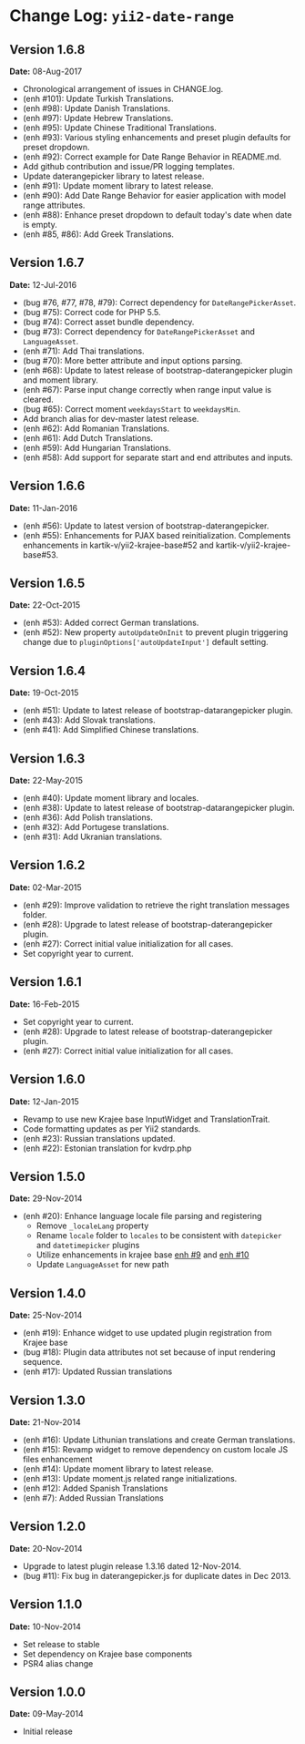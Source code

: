 Change Log: `yii2-date-range`
=============================

## Version 1.6.8

**Date:** 08-Aug-2017

- Chronological arrangement of issues in CHANGE.log.
- (enh #101): Update Turkish Translations.
- (enh #98): Update Danish Translations.
- (enh #97): Update Hebrew Translations.
- (enh #95): Update Chinese Traditional Translations.
- (enh #93): Various styling enhancements and preset plugin defaults for preset dropdown.
- (enh #92): Correct example for Date Range Behavior in README.md.
- Add github contribution and issue/PR logging templates.
- Update daterangepicker library to latest release.
- (enh #91): Update moment library to latest release.
- (enh #90): Add Date Range Behavior for easier application with model range attributes.
- (enh #88): Enhance preset dropdown to default today's date when date is empty.
- (enh #85, #86): Add Greek Translations.

## Version 1.6.7

**Date:** 12-Jul-2016

- (bug #76, #77, #78, #79): Correct dependency for `DateRangePickerAsset`.
- (bug #75): Correct code for PHP 5.5.
- (bug #74): Correct asset bundle dependency.
- (bug #73): Correct dependency for `DateRangePickerAsset` and `LanguageAsset`.
- (enh #71): Add Thai translations.
- (bug #70): More better attribute and input options parsing.
- (enh #68): Update to latest release of bootstrap-daterangepicker plugin and moment library.
- (enh #67): Parse input change correctly when range input value is cleared.
- (bug #65): Correct moment `weekdaysStart` to `weekdaysMin`.
- Add branch alias for dev-master latest release.
- (enh #62): Add Romanian Translations.
- (enh #61): Add Dutch Translations.
- (enh #59): Add Hungarian Translations.
- (enh #58): Add support for separate start and end attributes and inputs.

## Version 1.6.6

**Date:** 11-Jan-2016

- (enh #56): Update to latest version of bootstrap-daterangepicker.
- (enh #55): Enhancements for PJAX based reinitialization. Complements enhancements in kartik-v/yii2-krajee-base#52 and kartik-v/yii2-krajee-base#53.

## Version 1.6.5

**Date:** 22-Oct-2015

- (enh #53): Added correct German translations.
- (enh #52): New property `autoUpdateOnInit` to prevent plugin triggering change due to `pluginOptions['autoUpdateInput']` default setting.

## Version 1.6.4

**Date:** 19-Oct-2015

- (enh #51): Update to latest release of bootstrap-datarangepicker plugin.
- (enh #43): Add Slovak translations.
- (enh #41): Add Simplified Chinese translations.

## Version 1.6.3

**Date:** 22-May-2015

- (enh #40): Update moment library and locales.
- (enh #38): Update to latest release of bootstrap-datarangepicker plugin.
- (enh #36): Add Polish translations.
- (enh #32): Add Portugese translations.
- (enh #31): Add Ukranian translations.

## Version 1.6.2

**Date:** 02-Mar-2015

- (enh #29): Improve validation to retrieve the right translation messages folder.
- (enh #28): Upgrade to latest release of bootstrap-daterangepicker plugin.
- (enh #27): Correct initial value initialization for all cases.
- Set copyright year to current.

## Version 1.6.1

**Date:** 16-Feb-2015

- Set copyright year to current.
- (enh #28): Upgrade to latest release of bootstrap-daterangepicker plugin.
- (enh #27): Correct initial value initialization for all cases.

## Version 1.6.0

**Date:** 12-Jan-2015

- Revamp to use new Krajee base InputWidget and TranslationTrait.
- Code formatting updates as per Yii2 standards.
- (enh #23): Russian translations updated.
- (enh #22): Estonian translation for kvdrp.php

## Version 1.5.0

**Date:** 29-Nov-2014

- (enh #20): Enhance language locale file parsing and registering
    - Remove `_localeLang` property
    - Rename `locale` folder to `locales` to be consistent with `datepicker` and `datetimepicker` plugins
    - Utilize enhancements in krajee base [enh #9](https://github.com/kartik-v/yii2-krajee-base/issues/9) and  [enh #10 ](https://github.com/kartik-v/yii2-krajee-base/issues/10) 
    - Update `LanguageAsset` for new path

## Version 1.4.0

**Date:** 25-Nov-2014

- (enh #19): Enhance widget to use updated plugin registration from Krajee base 
- (bug #18): Plugin data attributes not set because of input rendering sequence.
- (enh #17): Updated Russian translations

## Version 1.3.0

**Date:** 21-Nov-2014

- (enh #16): Update Lithunian translations and create German translations.
- (enh #15): Revamp widget to remove dependency on custom locale JS files enhancement
- (enh #14): Update moment library to latest release.
- (enh #13): Update moment.js related range initializations.
- (enh #12): Added Spanish Translations
- (enh #7): Added Russian Translations

## Version 1.2.0

**Date:** 20-Nov-2014

- Upgrade to latest plugin release 1.3.16 dated 12-Nov-2014.
- (bug #11): Fix bug in daterangepicker.js for duplicate dates in Dec 2013.

## Version 1.1.0

**Date:** 10-Nov-2014

- Set release to stable
- Set dependency on Krajee base components
- PSR4 alias change

## Version 1.0.0

**Date:** 09-May-2014

- Initial release